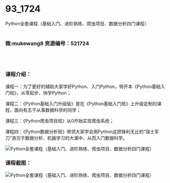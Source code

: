 # 93_1724
Python全套课程（基础入门、进阶熟练、爬虫项目、数据分析四门课程）
<br/></br>
<h3>微:mukewang8 资源编号：521724</h3>
<br/></br>
<h3>课程介绍：</h3>
<p>课程一：为了更好的辅助大家学好Python、入门Python，特开本《Python基础入门班》，从零起步、快学Python；</p>
<p>课程二：《Python基础入门升级版》是在《Python基础入门班》上升级定制的课程，面向有志于从事数据科学的同学；</p>
<p>课程三：《Python爬虫项目班》从0开始实现爬虫系统；</p>
<p>课程四：《Python数据分析班》带领大家学会用Python这把锋利无比的“瑞士军刀”游刃于数据分析、机器学习的大潮中，从而入门数据科学。</p>
<p><img src="https://www.ko996.com/wp-content/uploads/img/2018/03/2-208.png" alt="Python全套课程（基础入门、进阶熟练、爬虫项目、数据分析四门课程）"></p>
<div class="info-desc">
<h3>课程截图：</h3>
<p><img src="https://www.ko996.com/wp-content/uploads/img/2018/03/3-217.png" alt="Python全套课程（基础入门、进阶熟练、爬虫项目、数据分析四门课程）"></p>


			
</div>
